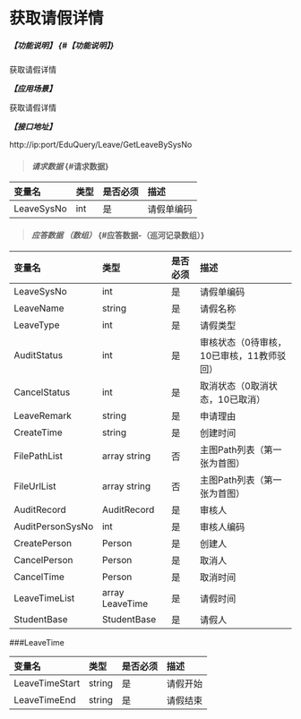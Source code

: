 # 获取请假详情

##### _【功能说明】_ {#【功能说明】}

获取请假详情

_**【应用场景】**_

获取请假详情

_**【接口地址】**_

http://ip:port/EduQuery/Leave/GetLeaveBySysNo

> #### _请求数据_ {#请求数据}

| 变量名 | 类型 | 是否必须 | 描述 |
| :--- | :--- | :--- | :--- |
| LeaveSysNo| int| 是 | 请假单编码|


> #### _应答数据 （数组）_ {#应答数据-（巡河记录数组）}

| 变量名 | 类型 | 是否必须 | 描述 |
| :--- | :--- | :--- | :--- |
| LeaveSysNo| int| 是 | 请假单编码|
| LeaveName| string| 是 | 请假名称|
| LeaveType| int| 是 | 请假类型|
| AuditStatus| int| 是 | 审核状态（0待审核，10已审核，11教师驳回）|
| CancelStatus| int| 是 | 取消状态（0取消状态，10已取消）|
| LeaveRemark| string| 是 | 申请理由|
| CreateTime| string| 是 | 创建时间|
| FilePathList | array string | 否 | 主图Path列表（第一张为首图） |
| FileUrlList | array string | 否 | 主图Path列表（第一张为首图） |
| AuditRecord| AuditRecord| 是 | 审核人|
| AuditPersonSysNo| int| 是 | 审核人编码|
| CreatePerson| Person| 是 | 创建人|
| CancelPerson| Person| 是 | 取消人|
| CancelTime| Person| 是 | 取消时间|
| LeaveTimeList| array LeaveTime| 是 |请假时间|
| StudentBase| StudentBase| 是 | 请假人|



###LeaveTime

| 变量名 | 类型 | 是否必须 | 描述 |
| :--- | :--- | :--- | :--- |
| LeaveTimeStart| string| 是 | 请假开始|
| LeaveTimeEnd| string| 是 | 请假结束|